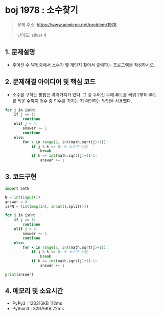# boj 1978 : 소수찾기
> 문제 주소: https://www.acmicpc.net/problem/1978
> 
> 난이도: silver 4

## 1. 문제설명
- 주어진 수 N개 중에서 소수가 몇 개인지 찾아서 출력하는 프로그램을 작성하시오.

## 2. 문제해결 아이디어 및 핵심 코드
- 소수를 구하는 방법은 여러가지가 있다.
 그 중 주어진 수에 루트를 씌워 2부터 루트를 씌운 수까지 정수 중 인수를 가지는 지
  확인하는 방법을 사용했다.
  
```python
for j in isPN:
    if j == 1:
        continue
    elif j < 4:
        answer += 1
        continue
    else:
        for k in range(2, int(math.sqrt(j)+1)):
            if j % k == 0: # 소수가 아님
                break
            if k == int(math.sqrt(j)+1)-1:
                answer += 1
```

## 3. 코드구현
``` python
import math

N = int(input())
answer = 0
isPN = list(map(int, input().split()))

for j in isPN:
    if j == 1:
        continue
    elif j < 4:
        answer += 1
        continue
    else:
        for k in range(2, int(math.sqrt(j)+1)):
            if j % k == 0: # 소수가 아님
                break
            if k == int(math.sqrt(j)+1)-1:
                answer += 1

print(answer)

```
## 4. 메모리 및 소요시간
- PyPy3 :   123316KB	112ms
- Python3 : 32976KB 	72ms